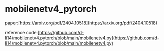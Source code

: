 # mobilenetv4_pytorch

paper:[https://arxiv.org/pdf/2404.10518](https://arxiv.org/pdf/2404.10518)

reference code:[https://github.com/d-li14/mobilenetv4.pytorch/blob/main/mobilenetv4.py](https://github.com/d-li14/mobilenetv4.pytorch/blob/main/mobilenetv4.py)
